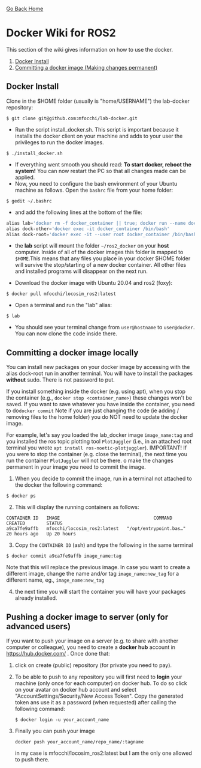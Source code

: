[Go Back Home](Home)

Docker Wiki for ROS2
================================================================================

This section of the wiki gives information on how to use the docker.

1. [Docker Install](#docker-install) 
4. [Committing a docker image (Making changes permanent)](#docker_commit)



Docker Install
--------------------------------------------------------------------------------

<a name="docker_install"></a>
Clone in the $HOME folder (usually is "home/USERNAME") the lab-docker repository:

```
$ git clone git@github.com:mfocchi/lab-docker.git
```
- Run the script install_docker.sh. This script is important because it installs the docker client on your machine and adds to your user the privileges to run the docker images.
```
$ ./install_docker.sh
```
- If everything went smooth you should read: **To start docker, reboot the system!** You can now restart the PC so that all changes made can be applied.
- Now, you need to configure the bash environment of your Ubuntu machine as follows. Open the `bashrc` file from your home folder:


```
$ gedit ~/.bashrc
```

-  and add the following lines at the bottom of the file:

```powershell
alias lab='docker rm -f docker_container || true; docker run --name docker_container --gpus all  --user $(id -u):$(id -g)  --workdir="/home/$USER" --volume="/etc/group:/etc/group:ro"   --volume="/etc/shadow:/etc/shadow:ro"  --volume="/etc/passwd:/etc/passwd:ro" --device=/dev/dri:/dev/dri  -e "QT_X11_NO_MITSHM=1" --network=host --hostname=docker -it  --volume "/tmp/.X11-unix:/tmp/.X11-unix:rw" --volume $HOME/ros2_docker:$HOME --env=HOME --env=USER  --privileged  -e SHELL --env="DISPLAY=$DISPLAY" --shm-size 2g --rm  --entrypoint /bin/bash mfocchi/locosim_ros2:latest'
alias dock-other='docker exec -it docker_container /bin/bash'
alias dock-root='docker exec -it --user root docker_container /bin/bash'
```

- the **lab** script will mount the folder `~/ros2_docker` on your **host** computer. Inside of all of the docker images this folder is mapped to `$HOME`.This means that any files you place   in your docker $HOME folder will survive the stop/starting of a new docker container. All other files and installed programs will disappear on the next run.

-  Download the docker image with Ubuntu 20.04 and  ros2 (foxy):

```
$ docker pull mfocchi/locosim_ros2:latest
```

- Open a terminal and run the "lab" alias:

```
$ lab
```

- You should see your terminal change from `user@hostname` to `user@docker`. You can now clone the code inside there. 



## Committing a docker image locally 

You can install new packages on your docker image by accessing with the alias dock-root run in another terminal. You will have to install the packages **without** sudo. There is not password to put. 

If you install something inside the docker (e.g. using apt), when you stop the container (e.g., `docker stop <container_name>`) these changes won't be saved. If you want to save whatever you have inside the container, you need to do`docker commit` Note if you are just changing the code (ie adding / removing files to the home folder) you do NOT need to update the docker image.

For example, let's say you loaded the lab_docker image `image_name:tag` and you installed the ros topic plotting tool `PlotJuggler` (i.e., in an attached root terminal you wrote `apt install ros-noetic-plotjuggler`). IMPORTANT! If you were to stop the container (e.g. close the terminal), the next time you run the container `PlotJuggler` will not be there. o make the changes permanent in your image you need to commit the image. 

1. When you decide to commit the image, run in a terminal not attached to the docker the following command:

```
$ docker ps
```

2. This will display the running containers as follows: 

```
CONTAINER ID   IMAGE                                   COMMAND                  CREATED        STATUS             
a9ca7fe9affb   mfocchi/locosim_ros2:latest   "/opt/entrypoint.bas…"   20 hours ago   Up 20 hours            
```

3. Copy the `CONTAINER ID` (ash) and type the following in the same terminal

```
$ docker commit a9ca7fe9affb image_name:tag
```

Note that this will replace the previous image. In case you want to create a different image, change the name and/or tag `image_name:new_tag` for a different name, eg., `image_name:new_tag`

4. the next time you will start the container you will have your packages already installed.

## Pushing a docker image to server (only for advanced users)

If you want to push your image on a server (e.g. to share with another computer or colleague), you need to create a  **docker hub** account in https://hub.docker.com/ . Once done that:

1. click on create (public) repository (for private you need to pay). 

2. To be able to push to any repository you will first need to **login** your machine (only once for each computer) on docker hub. To do so click on your avatar on docker hub account and select "AccountSettings/Security/New Access Token". Copy the generated token ans use it as a password (when requested) after calling the following command:

   ```
   $ docker login -u your_account_name   
   ```

3. Finally you can push your image

   ```
   docker push your_account_name/repo_name/:tagname
   ```

   in my case is mfocchi/locosim_ros2:latest but I am the only one allowed to push there.

   



